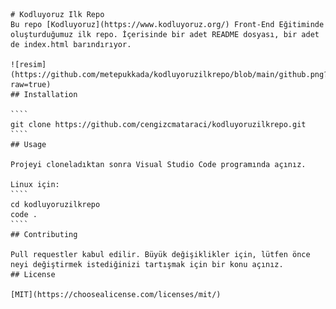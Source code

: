     # Kodluyoruz Ilk Repo
    Bu repo [Kodluyoruz](https://www.kodluyoruz.org/) Front-End Eğitiminde oluşturduğumuz ilk repo. İçerisinde bir adet README dosyası, bir adet de index.html barındırıyor.

    ![resim](https://github.com/metepukkada/kodluyoruzilkrepo/blob/main/github.png?raw=true) 
    ## Installation

    ````
    git clone https://github.com/cengizcmataraci/kodluyoruzilkrepo.git
    ````
    ## Usage

    Projeyi cloneladıktan sonra Visual Studio Code programında açınız.

    Linux için:
    ````
    cd kodluyoruzilkrepo
    code .
    ````
    ## Contributing

    Pull requestler kabul edilir. Büyük değişiklikler için, lütfen önce neyi değiştirmek istediğinizi tartışmak için bir konu açınız.
    ## License

    [MIT](https://choosealicense.com/licenses/mit/)